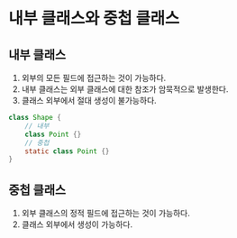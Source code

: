# 내부 클래스와 중첩 클래스
## 내부 클래스
1. 외부의 모든 필드에 접근하는 것이 가능하다.
2. 내부 클래스는 외부 클래스에 대한 참조가 암묵적으로 발생한다.
3. 클래스 외부에서 절대 생성이 불가능하다.

``` java
class Shape {
	// 내부
	class Point {}
	// 중첩
	static class Point {}
}
```


## 중첩 클래스
1. 외부 클래스의 정적 필드에 접근하는 것이 가능하다.
2. 클래스 외부에서 생성이 가능하다.

